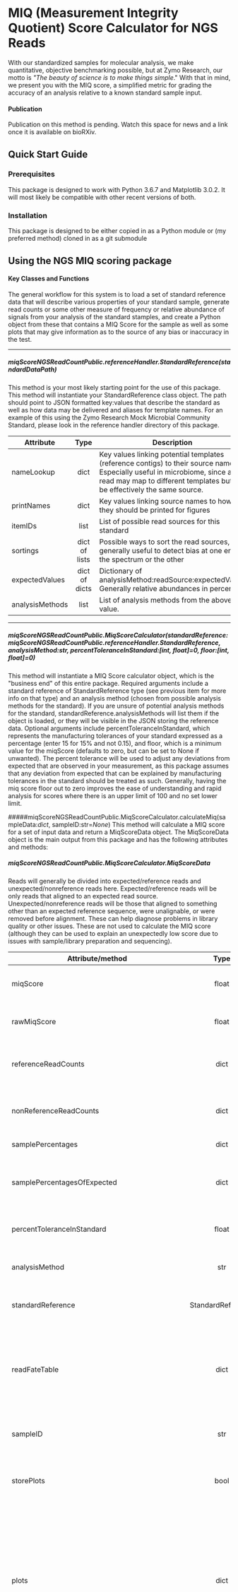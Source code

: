 # MIQ (Measurement Integrity Quotient) Score Calculator for NGS Reads

With our standardized samples for molecular analysis, we make quantitative, objective benchmarking possible, but at Zymo Research, our motto is *"The beauty of science is to make things simple*."  With that in mind, we present you with the MIQ score, a simplified metric for grading the accuracy of an analysis relative to a known standard sample input.

#### Publication
Publication on this method is pending.  Watch this space for news and a link once it is available on bioRXiv.

## Quick Start Guide

### Prerequisites

This package is designed to work with Python 3.6.7 and Matplotlib 3.0.2.  It will most likely be compatible with other recent versions of both.


### Installation

This package is designed to be either copied in as a Python module or (my preferred method) cloned in as a git submodule

## Using the NGS MIQ scoring package

#### Key Classes and Functions

The general workflow for this system is to load a set of standard reference data that will describe various properties of your standard sample, generate read counts or some other measure of frequency or relative abundance of signals from your analysis of the standard stamples, and create a Python object from these that contains a MIQ Score for the sample as well as some plots that may give information as to the source of any bias or inaccuracy in the test.

----------
##### miqScoreNGSReadCountPublic.referenceHandler.StandardReference(standardDataPath)
This method is your most likely starting point for the use of this package.  This method will instantiate your StandardReference class object.  The path should point to JSON formatted key:values that describe the standard as well as how data may be delivered and aliases for template names.  For an example of this using the Zymo Research Mock Microbial Community Standard, please look in the reference handler directory of this package.

| Attribute        | Type             | Description |
| --------------- |:--------------:|-------------|
nameLookup | dict | Key values linking potential templates (reference contigs) to their source name. Especially useful in microbiome, since a read may map to different templates but still be effectively the same source.
printNames | dict | Key values linking source names to how they should be printed for figures
itemIDs | list | List of possible read sources for this standard
sortings | dict of lists | Possible ways to sort the read sources, generally useful to detect bias at one end of the spectrum or the other
expectedValues | dict of dicts | Dictionary of analysisMethod:readSource:expectedValue.  Generally relative abundances in percent.
analysisMethods | list | List of analysis methods from the above value.

--------
##### miqScoreNGSReadCountPublic.MiqScoreCalculator(standardReference: *miqScoreNGSReadCountPublic.referenceHandler.StandardReference*, analysisMethod:*str*, percentToleranceInStandard:*[int, float]=0*, floor:*[int, float]=0*)
This method will instantiate a MIQ Score calculator object, which is the "business end" of this entire package.  Required arguments include a standard reference of StandardReference type (see previous item for more info on that type) and an analysis method (chosen from possible analysis methods for the standard).  If you are unsure of potential analysis methods for the standard, standardReference.analysisMethods will list them if the object is loaded, or they will be visible in the JSON storing the reference data.  Optional arguments include percentToleranceInStandard, which represents the manufacturing tolerances of your standard expressed as a percentage (enter 15 for 15% and not 0.15), and floor, which is a minimum value for the miqScore (defaults to zero, but can be set to None if unwanted).  The percent tolerance will be used to adjust any deviations from expected that are observed in your measurement, as this package assumes that any deviation from expected that can be explained by manufacturing tolerances in the standard should be treated as such.  Generally, having the miq score floor out to zero improves the ease of understanding and rapid analysis for scores where there is an upper limit of 100 and no set lower limit.

#####miqScoreNGSReadCountPublic.MiqScoreCalculator.calculateMiq(sampleData:*dict*, sampleID:str=*None*)
This method will calculate a MIQ score for a set of input data and return a MiqScoreData object.  The MiqScoreData object is the main output from this package and has the following attributes and methods:

##### miqScoreNGSReadCountPublic.MiqScoreCalculator.MiqScoreData
Reads will generally be divided into expected/reference reads and unexpected/nonreference reads here.  Expected/reference reads will be only reads that aligned to an expected read source.  Unexpected/nonreference reads will be those that aligned to something other than an expected reference sequence, were unalignable, or were removed before alignment.  These can help diagnose problems in library quality or other issues.  These are not used to calculate the MIQ score (although they can be used to explain an unexpectedly low score due to issues with sample/library preparation and sequencing).

| Attribute/method        | Type             | Description |
| --------------- |:--------------:|-------------|
miqScore | float | The MIQ score, which may be floored if a floor value was set when calculating
rawMiqScore | float | The MIQ score without any floor.  Will be equivalent to miqScore if no floor was set
referenceReadCounts | dict | Key values of reads from expected sources:count. Keys will be their unique identifier from the StandardReference object
nonReferenceReadCounts	|	dict	|	Dictionary with all nonreference/unexpected read counts and counts of any reads removed prior to alignment
samplePercentages	|	dict	|	Relative abundances of each reference read
samplePercentagesOfExpected	|	dict	|	Abundances of each reference read type relative to expected (*ie*. 100 means that the count seen was **exactly** what was expected)
percentToleranceInStandard	|	float	|	Directly stored from the MiqScoreCalculator object that created it for tracibility
analysisMethod	|	str	|	Directly stored from the MiqScoreCalculator object that created it for tracibility
standardReference	|	StandardReference	|	Directly stored from the MiqScoreCalculator object that created it for tracibility
readFateTable	|	dict	|	This table will be similar to nonReferenceReadCounts except that it will contain an additional group called "Reference" that has a count of all reads that ultimately aligned to an expected reference sequence.
sampleID	|	str	|	Directly stored from the MiqScoreCalculator object that created it for tracibility
storePlots	|	bool	|	If set to false, plots will be regenerated each time the plot creation method is called, otherwise they will be stored (see below for how)
plots	|	dict	|	Dictionary used to store plots.  Plots are all stored as base64-encoded PNG files (although other formats can be specified when calling the plot creation method).  Keys will be plot names or groups of plots. Values will either be the base64 string of the plot file or, if is a group of plots (such as radar plots), a dictionary of plotName:plotData in base64.
makeReadFateChart(format:*str="png"*, forceRedraw:*bool=False*, readFatePrintNames:*dict=None*)	|	str (base64)	|	Generates a pie chart describing the fate of all reads that entered the analysis from the read fate table.  Expected reads will be grouped as "Reference."  *format* should denote a valid file saving format for matplotlib and defaults to PNG (although SVG is another very good option for vector format).  *forceRedraw* will cause the plot to be regenerated even if it has already been saved. *readFatePrintNames* can contain a dictionary where any read fate identifier in the read fate table with a key present will be changed to the corresponding value when generating a key for the figure.
makeRadarPlots(format:str="png", forceRedraw:bool=False)	|	dict of str:base64	|	Iterates over possible sorting methods for standard and generates radar plots to help with bias detection.  Output will be a dictionary of sortingMethod:base64 of plot.  This takes optional *format* and *forceRedraw* objects with the same behavior as *makeReadFateChart*.
makeCompositionBarPlot(goodExample:dict=None, badExample:dict=None)	|	str (base64)	|	Makes a composition bar plot that is typical of microbiome samples.  Can take in a good example of samplePercentages (in a dictionary) and a badExample likewise.
jsonOutput	|	str	|	Returns a string of JSON-formatted output to store a detailed report on the sample

-----

##### miqScoreNGSReadCountPublic.MiqScoreCalculator.generateReport(replacementTable:*dict*, template:*str*, sampleMiq:*MiqScoreData*, goodExampleMiq:*MiqScoreData*, badExampleMiq:*MiqScoreData*, readFatePrintNames:*dict=None*)
Reads will generally be divided into expected/reference reads and unexpected/nonreference reads here.  Expected/reference reads will be only reads that aligned to an expected read source.  Unexpected/nonreference reads will be those that aligned to something other than an expected reference sequence, were unalignable, or were removed before alignment.  These can help diagnose problems in library quality or other issues.  These are not used to calculate the MIQ score (although they can be used to explain an unexpectedly low score due to issues with sample/library preparation and sequencing).

| Attribute/method        | Type             | Description |
| --------------- |:--------------:|-------------|
replacementTable	|	dict	|	Dictionary of values to replace in the HTML template (value identifiers should be surrounded with two percent symbols for %%VALUE%%
template	|	str (HTML template)	|	HTML template with values to be replaced surrounded by double percents (see above)


## Contributing

We welcome and encourage contributions to this project from the scientific community and will happily accept and acknowledge input (and possibly provide some free kits as a thank you).  We aim to provide a positive and inclusive environment for contributors that is free of any harassment or excessively harsh criticism. Our Golden Rule: *Treat others as you would like to be treated*.

## Versioning

We use a modification of [Semantic Versioning](https://semvar.org) to identify our releases.

Release identifiers will be *major.minor.patch*

Major release: Newly required parameter or other change that is not entirely backwards compatible
Minor release: New optional parameter
Patch release: No changes to parameters

## Authors

- **Michael M. Weinstein** - *Project Lead, Programming and Design* - [michael-weinstein](https://github.com/michael-weinstein)
- **Aishani Prem** - *Testing, Design* - [AishaniPrem](https://github.com/AishaniPrem)
- **Mingda Jin** - *Testing, Code Review* - [jinmingda](https://github.com/jinmingda)
- **Shuiquan Tang** - *Design* - [shuiquantang](https://github.com/shuiquantang)
- **Jeffrey Bhasin** - *Design, Code Review* - [jeffbhasin](https://github.com/jeffbhasin)
- **Justin J. Lin**  - *Design* - [jjlinscientist](https://github.com/jjlinscientist)
- **Ryan Kemp**  - *Design* - [Zymo Research](https://www.zymoresearch.com)
- **Brian Janssen**  - *Design* - [Zymo Research](https://www.zymoresearch.com)

See also the list of [contributors](https://github.com/Zymo-Research/miqScoreNGSReadCountPublic/contributors) who participated in this project.

## License

This project is not currently licensed  it will likely be licensed under the GNU GPLv3 License - see the [LICENSE](LICENSE) file for details.
This license restricts the usage of this application for non-open sourced systems. Please contact the authors for questions related to relicensing of this software in non-open sourced systems.

## Acknowledgments

We would like to thank the following, without whom this would not have happened:
* The Python Foundation
* The staff at Zymo Research
* Our customers

---------------------------------------------------------------------------------------------------------------------

#### If you like this software, please let us know at info@zymoresearch.com.
#### Please support our continued development of free and open-source microbiomics applications by checking out the latest microbiomics offerings from [ZymoBIOMICS](https://www.zymoresearch.com/pages/zymobiomics-portfolio)


